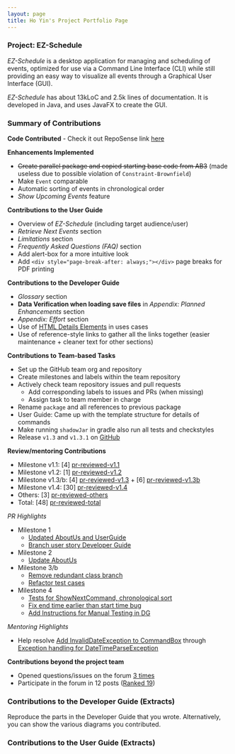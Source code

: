 ```yaml
---
layout: page
title: Ho Yin's Project Portfolio Page
---
```

### Project: EZ-Schedule
_EZ-Schedule_ is a desktop application for managing and scheduling of events,
optimized for use via a Command Line Interface (CLI)
while still providing an easy way to visualize all events through a Graphical User Interface (GUI).

_EZ-Schedule_ has about 13kLoC and 2.5k lines of documentation.
It is developed in Java, and uses JavaFX to create the GUI.

### Summary of Contributions
**Code Contributed** - Check it out RepoSense link 
[here](https://nus-cs2103-ay2223s2.github.io/tp-dashboard/?search=lhy-hoyin&breakdown=true)

**Enhancements Implemented**

- ~~Create parallel package and copied starting base code from AB3~~
  (made useless due to possible violation of `Constraint-Brownfield`)
- Make `Event` comparable
- Automatic sorting of events in chronological order
- _Show Upcoming Events_ feature


**Contributions to the User Guide**

- Overview of _EZ-Schedule_ (including target audience/user)
- _Retrieve Next Events_ section
- _Limitations_ section
- _Frequently Asked Questions (FAQ)_ section
- Add alert-box for a more intuitive look
- Add `<div style="page-break-after: always;"></div>` page breaks for PDF printing


**Contributions to the Developer Guide**

- _Glossary_ section
- **Data Verification when loading save files** in _Appendix: Planned Enhancements_ section
- _Appendix: Effort_ section
- Use of [HTML Details Elements](https://www.w3schools.com/tags/tag_details.asp) in uses cases
- Use of reference-style links to gather all the links together (easier maintenance + cleaner text for other sections)


**Contributions to Team-based Tasks**

- Set up the GitHub team org and repository
- Create milestones and labels within the team repository
- Actively check team repository issues and pull requests
  - Add corresponding labels to issues and PRs (when missing)
  - Assign task to team member in charge
- Rename `package` and all references to previous package
- User Guide: Came up with the template structure for details of commands
- Make running `shadowJar` in gradle also run all tests and checkstyles
- Release `v1.3` and `v1.3.1` on [GitHub](https://github.com/AY2223S2-CS2103-W17-3/tp/releases)

**Review/mentoring Contributions**

[pr-reviewed-v1.1]: https://github.com/AY2223S2-CS2103-W17-3/tp/pulls?q=is%3Apr+is%3Amerged+reviewed-by%3Alhy-hoyin+milestone%3Av1.1
[pr-reviewed-v1.2]: https://github.com/AY2223S2-CS2103-W17-3/tp/pulls?q=is%3Apr+is%3Amerged+reviewed-by%3Alhy-hoyin+milestone%3Av1.2
[pr-reviewed-v1.3]: https://github.com/AY2223S2-CS2103-W17-3/tp/pulls?q=is%3Apr+is%3Amerged+reviewed-by%3Alhy-hoyin+milestone%3Av1.3
[pr-reviewed-v1.3b]: https://github.com/AY2223S2-CS2103-W17-3/tp/pulls?q=is%3Apr+is%3Amerged+reviewed-by%3Alhy-hoyin+milestone%3Av1.3b
[pr-reviewed-v1.4]: https://github.com/AY2223S2-CS2103-W17-3/tp/pulls?q=is%3Apr+is%3Amerged+reviewed-by%3Alhy-hoyin+milestone%3Av1.4
[pr-reviewed-others]: https://github.com/AY2223S2-CS2103-W17-3/tp/pulls?q=is%3Apr+is%3Amerged+reviewed-by%3Alhy-hoyin+no%3Amilestone
[pr-reviewed-total]: https://github.com/AY2223S2-CS2103-W17-3/tp/pulls?q=is%3Apr+is%3Amerged+reviewed-by%3Alhy-hoyin

- Milestone v1.1: [4] [pr-reviewed-v1.1]
- Milestone v1.2: [1] [pr-reviewed-v1.2]
- Milestone v1.3/b: [4] [pr-reviewed-v1.3] + [6] [pr-reviewed-v1.3b]
- Milestone v1.4: [30] [pr-reviewed-v1.4]
- Others: [3] [pr-reviewed-others]
- Total: [48] [pr-reviewed-total]

_PR Highlights_
- Milestone 1
  - [Updated AboutUs and UserGuide](https://github.com/AY2223S2-CS2103-W17-3/tp/pull/9)
  - [Branch user story Developer Guide](https://github.com/AY2223S2-CS2103-W17-3/tp/pull/31)
- Milestone 2
  - [Update AboutUs](https://github.com/AY2223S2-CS2103-W17-3/tp/pull/39)
- Milestone 3/b
  - [Remove redundant class branch](https://github.com/AY2223S2-CS2103-W17-3/tp/pull/59)
  - [Refactor test cases](https://github.com/AY2223S2-CS2103-W17-3/tp/pull/64)
- Milestone 4
  - [Tests for ShowNextCommand, chronological sort](https://github.com/AY2223S2-CS2103-W17-3/tp/pull/177)
  - [Fix end time earlier than start time bug](https://github.com/AY2223S2-CS2103-W17-3/tp/pull/167)
  - [Add Instructions for Manual Testing in DG](https://github.com/AY2223S2-CS2103-W17-3/tp/pull/212)

_Mentoring Highlights_
- Help resolve [Add InvalidDateException to CommandBox](https://github.com/AY2223S2-CS2103-W17-3/tp/pull/189)
  through [Exception handling for DateTimeParseException](https://github.com/AY2223S2-CS2103-W17-3/tp/issues/175)


**Contributions beyond the project team**

- Opened questions/issues on the forum
  [3 times](https://github.com/nus-cs2103-AY2223S2/forum/issues?q=is%3Aissue+author%3Alhy-hoyin)
- Participate in the forum in 12 posts
  ([Ranked 19](https://nus-cs2103-ay2223s2.github.io/dashboards/contents/forum-activities.html#19-lo-h-yin-lhy-hoyin-12-posts))


<div style="page-break-after: always;"></div>


### Contributions to the Developer Guide (Extracts)
Reproduce the parts in the Developer Guide that you wrote. 
Alternatively, you can show the various diagrams you contributed.


<div style="page-break-after: always;"></div>


### Contributions to the User Guide (Extracts)
